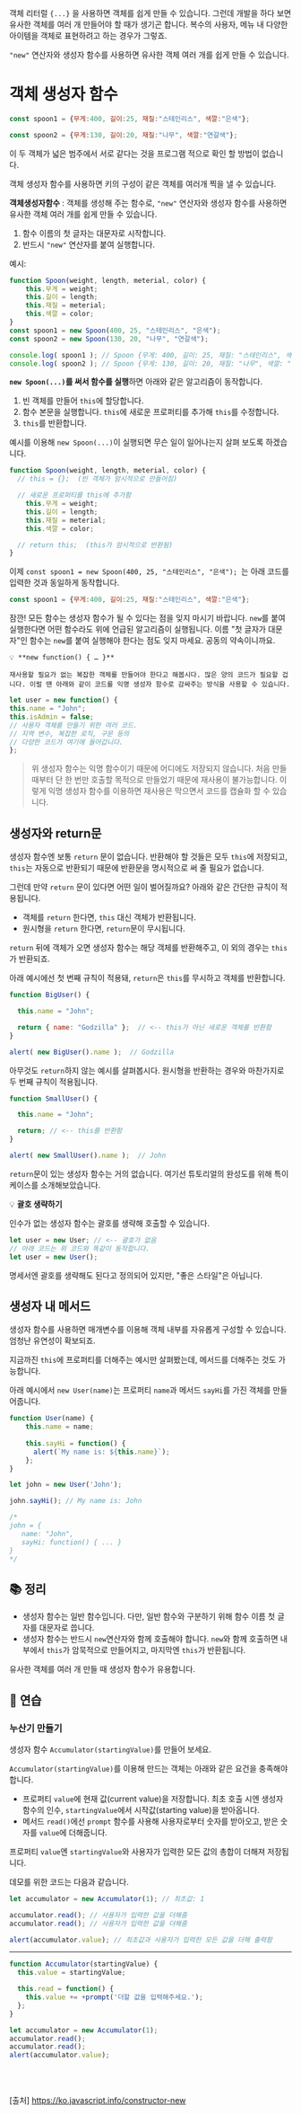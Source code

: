 
객체 리터럴 `{...}` 을 사용하면 객체를 쉽게 만들 수 있습니다. 그런데 개발을 하다 보면 유사한 객체를 여러 개 만들어야 할 때가 생기곤 합니다. 복수의 사용자, 메뉴 내 다양한 아이템을 객체로 표현하려고 하는 경우가 그렇죠.

`"new"` 연산자와 생성자 함수를 사용하면 유사한 객체 여러 개를 쉽게 만들 수 있습니다.



# **객체 생성자 함수**

```javascript
const spoon1 = {무게:400, 길이:25, 재질:"스테인리스", 색깔:"은색"};

const spoon2 = {무게:130, 길이:20, 재질:"나무", 색깔:"연갈색"};
```

이 두 객체가 넓은 범주에서 서로 같다는 것을 프로그램 적으로 확인 할 방법이 없습니다.

객체 생성자 함수를 사용하면 키의 구성이 같은 객체를 여러개 찍을 낼 수 있습니다.

**객체생성자함수** : 객체를 생성해 주는 함수로, `"new"` 연산자와 생성자 함수를 사용하면 유사한 객체 여러 개를 쉽게 만들 수 있습니다.

1. 함수 이름의 첫 글자는 대문자로 시작합니다.
2. 반드시 `"new"` 연산자를 붙여 실행합니다.

예시:

```javascript
function Spoon(weight, length, meterial, color) {
    this.무게 = weight;
    this.길이 = length;
    this.재질 = meterial;
    this.색깔 = color;
}
const spoon1 = new Spoon(400, 25, "스테인리스", "은색"); 
const spoon2 = new Spoon(130, 20, "나무", "연갈색");

console.log( spoon1 ); // Spoon {무게: 400, 길이: 25, 재질: "스테인리스", 색깔: "은색"}
console.log( spoon2 ); // Spoon {무게: 130, 길이: 20, 재질: "나무", 색깔: "연갈색"}
```

**`new Spoon(...)`를 써서 함수를 실행**하면 아래와 같은 알고리즘이 동작합니다.

1. 빈 객체를 만들어 `this`에 할당합니다.
2. 함수 본문을 실행합니다. `this`에 새로운 프로퍼티를 추가해 `this`를 수정합니다.
3. `this`를 반환합니다.

예시를 이용해 `new Spoon(...)`이 실행되면 무슨 일이 일어나는지 살펴 보도록 하겠습니다.

````javascript
function Spoon(weight, length, meterial, color) {
  // this = {};  (빈 객체가 암시적으로 만들어짐)

  // 새로운 프로퍼티를 this에 추가함
    this.무게 = weight;
    this.길이 = length;
    this.재질 = meterial;
    this.색깔 = color;

  // return this;  (this가 암시적으로 반환됨)
}
````

이제 `const spoon1 = new Spoon(400, 25, "스테인리스", "은색"); `는 아래 코드를 입력한 것과 동일하게 동작합니다.

```javascript
const spoon1 = {무게:400, 길이:25, 재질:"스테인리스", 색깔:"은색"};
```

잠깐! 모든 함수는 생성자 함수가 될 수 있다는 점을 잊지 마시기 바랍니다. `new`를 붙여 실행한다면 어떤 함수라도 위에 언급된 알고리즘이 실행됩니다. 이름 "첫 글자가 대문자"인 함수는 `new`를 붙여 실행해야 한다는 점도 잊지 마세요. 공동의 약속이니까요.

    💡 **new function() { … }**

    재사용할 필요가 없는 복잡한 객체를 만들어야 한다고 해봅시다. 많은 양의 코드가 필요할 겁니다. 이럴 땐 아래와 같이 코드를 익명 생성자 함수로 감싸주는 방식을 사용할 수 있습니다.

  
```javascript
let user = new function() {
this.name = "John";
this.isAdmin = false;
// 사용자 객체를 만들기 위한 여러 코드.
// 지역 변수, 복잡한 로직, 구문 등의
// 다양한 코드가 여기에 들어갑니다.
};
```

> 위 생성자 함수는 익명 함수이기 때문에 어디에도 저장되지 않습니다. 처음 만들 때부터 단 한 번만 호출할 목적으로 만들었기 때문에 재사용이 불가능합니다. 이렇게 익명 생성자 함수를 이용하면 재사용은 막으면서 코드를 캡슐화 할 수 있습니다.



## **생성자와 return문**

생성자 함수엔 보통 `return` 문이 없습니다. 반환해야 할 것들은 모두 `this`에 저장되고, `this`는 자동으로 반환되기 때문에 반환문을 명시적으로 써 줄 필요가 없습니다.

그런데 만약 `return` 문이 있다면 어떤 일이 벌어질까요? 아래와 같은 간단한 규칙이 적용됩니다.

- 객체를 `return` 한다면, `this` 대신 객체가 반환됩니다.
- 원시형을 `return` 한다면, `return`문이 무시됩니다.

`return` 뒤에 객체가 오면 생성자 함수는 해당 객체를 반환해주고, 이 외의 경우는 `this`가 반환되죠.

아래 예시에선 첫 번째 규칙이 적용돼, `return`은 `this`를 무시하고 객체를 반환합니다.

```javascript
function BigUser() {

  this.name = "John";

  return { name: "Godzilla" };  // <-- this가 아닌 새로운 객체를 반환함
}

alert( new BigUser().name );  // Godzilla
```

아무것도 `return`하지 않는 예시를 살펴봅시다. 원시형을 반환하는 경우와 마찬가지로 두 번째 규칙이 적용됩니다.

```javascript
function SmallUser() {

  this.name = "John";

  return; // <-- this를 반환함
}

alert( new SmallUser().name );  // John
```

`return`문이 있는 생성자 함수는 거의 없습니다. 여기선 튜토리얼의 완성도를 위해 특이 케이스를 소개해보았습니다.

💡 **괄호 생략하기**

인수가 없는 생성자 함수는 괄호를 생략해 호출할 수 있습니다.

```javascript
let user = new User; // <-- 괄호가 없음
// 아래 코드는 위 코드와 똑같이 동작합니다.
let user = new User();
```

명세서엔 괄호를 생략해도 된다고 정의되어 있지만, "좋은 스타일"은 아닙니다.



## **생성자 내 메서드**

생성자 함수를 사용하면 매개변수를 이용해 객체 내부를 자유롭게 구성할 수 있습니다. 엄청난 유연성이 확보되죠.

지금까진 `this`에 프로퍼티를 더해주는 예시만 살펴봤는데, 메서드를 더해주는 것도 가능합니다.

아래 예시에서 `new User(name)`는 프로퍼티 `name`과 메서드 `sayHi`를 가진 객체를 만들어줍니다.

```javascript
function User(name) {
    this.name = name;
    
    this.sayHi = function() {
      alert(`My name is: ${this.name}`);  
    };
}

let john = new User('John');

john.sayHi(); // My name is: John

/*
john = {
   name: "John",
   sayHi: function() { ... }
}
*/
```



## 📚 **정리**

* 생성자 함수는 일반 함수입니다. 다만, 일반 함수와 구분하기 위해 함수 이름 첫 글자를 대문자로 씁니다.
* 생성자 함수는 반드시 `new`연산자와 함께 호출해야 합니다. `new`와 함께 호출하면 내부에서 `this`가 암묵적으로 만들어지고, 마지막엔 `this`가 반환됩니다.

유사한 객체를 여러 개 만들 때 생성자 함수가 유용합니다.





## 📝 **연습**

### 누산기 만들기

생성자 함수 `Accumulator(startingValue)`를 만들어 보세요.

`Accumulator(startingValue)`를 이용해 만드는 객체는 아래와 같은 요건을 충족해야 합니다.

- 프로퍼티 `value`에 현재 값(current value)을 저장합니다. 최초 호출 시엔 생성자 함수의 인수, `startingValue`에서 시작값(starting value)을 받아옵니다.
- 메서드 `read()`에선 `prompt` 함수를 사용해 사용자로부터 숫자를 받아오고, 받은 숫자를 `value`에 더해줍니다.

프로퍼티 `value`엔 `startingValue`와 사용자가 입력한 모든 값의 총합이 더해져 저장됩니다.

데모를 위한 코드는 다음과 같습니다.

```javascript
let accumulator = new Accumulator(1); // 최초값: 1

accumulator.read(); // 사용자가 입력한 값을 더해줌
accumulator.read(); // 사용자가 입력한 값을 더해줌

alert(accumulator.value); // 최초값과 사용자가 입력한 모든 값을 더해 출력함
```



------



```javascript
function Accumulator(startingValue) {
  this.value = startingValue;

  this.read = function() {
    this.value += +prompt('더할 값을 입력해주세요.');
  };
}

let accumulator = new Accumulator(1);
accumulator.read();
accumulator.read();
alert(accumulator.value);
```
<br>
<br>

[출처]
https://ko.javascript.info/constructor-new
